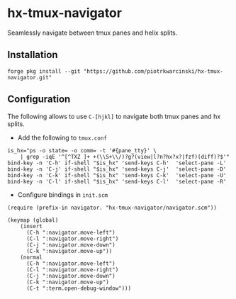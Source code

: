 # hx-tmux-navigator

Seamlessly navigate between tmux panes and helix splits.

## Installation
```
forge pkg install --git "https://github.com/piotrkwarcinski/hx-tmux-navigator.git"
```

## Configuration
The following allows to use `C-[hjkl]` to navigate both tmux panes and hx splits.

* Add the following to `tmux.conf`
```
is_hx="ps -o state= -o comm= -t '#{pane_tty}' \
    | grep -iqE '^[^TXZ ]+ +(\\S+\\/)?g?(view|l?n?hx?x?|fzf)(diff)?$'"
bind-key -n 'C-h' if-shell "$is_hx" 'send-keys C-h'  'select-pane -L'
bind-key -n 'C-j' if-shell "$is_hx" 'send-keys C-j'  'select-pane -D'
bind-key -n 'C-k' if-shell "$is_hx" 'send-keys C-k'  'select-pane -U'
bind-key -n 'C-l' if-shell "$is_hx" 'send-keys C-l'  'select-pane -R'
```
* Configure bindings in `init.scm`
```
(require (prefix-in navigator. "hx-tmux-navigator/navigator.scm"))

(keymap (global)
    (insert
      (C-h ":navigator.move-left")
      (C-l ":navigator.move-right")
      (C-j ":navigator.move-down")
      (C-k ":navigator.move-up"))
    (normal
      (C-h ":navigator.move-left")
      (C-l ":navigator.move-right")
      (C-j ":navigator.move-down")
      (C-k ":navigator.move-up")
      (C-t ":term.open-debug-window")))
```
